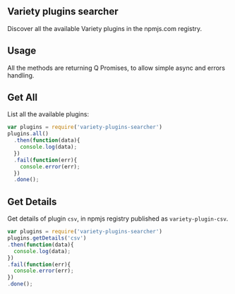 ## Variety plugins searcher
Discover all the available Variety plugins in the npmjs.com registry.

## Usage

All the methods are returning Q Promises, to allow simple async and errors handling.

## Get All
List all the available plugins:
```javascript
var plugins = require('variety-plugins-searcher')
plugins.all()
  .then(function(data){
    console.log(data);
  })
  .fail(function(err){
    console.error(err);
  })
  .done();
```

## Get Details
Get details of plugin ```csv```, in npmjs registry published as ```variety-plugin-csv```.
```javascript
var plugins = require('variety-plugins-searcher')
plugins.getDetails('csv')
.then(function(data){
  console.log(data);
})
.fail(function(err){
  console.error(err);
})
.done();
```
